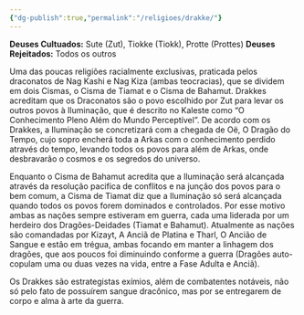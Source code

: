 ```yaml
---
{"dg-publish":true,"permalink":"/religioes/drakke/"}
---
```


 __Deuses Cultuados:__ Sute (Zut), Tiokke (Tiokk), Protte (Prottes)
 __Deuses Rejeitados:__ Todos os outros

Uma das poucas religiões racialmente exclusivas, praticada pelos draconatos de Nag Kashi e Nag Kiza (ambas teocracias), que se dividem em dois Cismas, o Cisma de Tiamat e o Cisma de Bahamut.
Drakkes acreditam que os Draconatos são o povo escolhido por Zut para levar os outros povos à Iluminação, que é descrito no Kaleste como “O Conhecimento Pleno Além do Mundo Perceptível”. De acordo com os Drakkes, a Iluminação se concretizará com a chegada de  Oë, O Dragão do Tempo, cujo sopro encherá toda a Arkas com o conhecimento perdido através do tempo, levando todos os povos para além de Arkas, onde desbravarão o cosmos e os segredos do universo. 

Enquanto o Cisma de Bahamut acredita que a Iluminação será alcançada através da resolução pacifica de conflitos e na junção dos povos para o bem comum, a Cisma de Tiamat diz que a Iluminação só será alcançada quando todos os povos forem dominados e controlados. Por esse motivo ambas as nações sempre estiveram em guerra, cada uma liderada por um herdeiro dos Dragões-Deidades (Tiamat e Bahamut). Atualmente as nações são comandadas por Kizayt, A Anciã de Platina e Tharl, O Ancião de Sangue e estão em trégua, ambas focando em manter a linhagem dos dragões, que aos poucos foi diminuindo conforme a guerra (Dragões auto-copulam uma ou duas vezes na vida, entre a Fase Adulta e Anciã). 

Os Drakkes são estrategistas exímios, além de combatentes notáveis, não só pelo fato de possuírem sangue dracônico, mas por se entregarem de corpo e alma à arte da guerra. 
